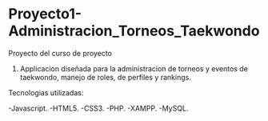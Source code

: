 # Proyecto1-Administracion_Torneos_Taekwondo
Proyecto del curso de proyecto 
1. Applicacion diseñada para la administracion de torneos y eventos de taekwondo, 
manejo de roles, de perfiles y rankings.

Tecnologias utilizadas: 

-Javascript.
-HTML5.
-CSS3.
-PHP.
-XAMPP.
-MySQL.

